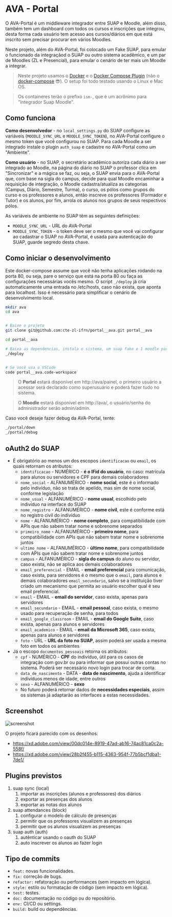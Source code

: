 # AVA - Portal

O AVA-Portal é um middleware integrador entre SUAP e Moodle, além disso, também tem um dashboard com todos os cursos e inscrições que integrou, desta forma cada usuário tem acesso aos cursos/diários em que está inscrito sem precisar procurar em vários Moodles.

Neste projeto, além do AVA-Portal, foi colocado um Fake SUAP, para emular o funcionado da integraçãod o SUAP ou outro sistema acadêmico, e um par de Moodles (ZL e Presencial), para emular o cenário de ter mais um Moodle a integrar.

> Neste projeto usamos o [Docker](https://docs.docker.com/engine/install/) e o [Docker Compose Plugin](https://docs.docker.com/compose/install/compose-plugin/#:~:text=%20Install%20the%20plugin%20manually%20%F0%9F%94%97%20%201,of%20Compose%20you%20want%20to%20use.%20More%20) (não o [docker-compose](https://docs.docker.com/compose/install/) 😎). O setup foi todo testado usando o Linux e Mac OS.

> Os containeres terão o prefixo `ism-`, que é um acrônimo para "Integrador Suap Moodle".

## Como funciona

**Como desenvolvedor** - no `local_settings.py` do SUAP configure as variáveis (`MOODLE_SYNC_URL` e `MOODLE_SYNC_TOKEN`), no AVA-Portal configure o mesmo token que você configurou no SUAP. Para cada  Moodle a ser integrado instale o plugin `auth_suap` e cadastre no AVA-Portal como um "Ambiente". 

**Como usuário** - no SUAP, o secretário acadêmico autoriza cada diário a ser integrado ao Moodle, na página do diário no SUAP o professor clica em "Sincronizar" e a mágica se faz, ou seja, o SUAP envia para o AVA-Portal que, com base na sigla do campus, decide para qual Moodle encaminhar a requisição de integração, o Moodle cadastra/atualiza as categorias (Campus, Diário, Semestre, Turma), o curso, os pólos como grupos do curso e os professores e alunos, então inscreve os professores (Formador e Tutor) e os alunos, por fim, arrola os alunos nos grupos de seus respectivos pólos.

As variáveis de ambiente no SUAP têm as seguintes definições:
- `MOODLE_SYNC_URL` - URL do AVA-Portal
- `MOODLE_SYNC_TOKEN` - o token deve ser o mesmo que você vai configurar ao cadastrar o SUAP no AVA-Portal, é usada para autenticação do SUAP, guarde segredo desta chave.

## Como iniciar o desenvolvimento

Este docker-compose assume que você não tenha aplicações rodando na porta 80, ou seja, pare o serviço que está na porta 80 ou faça as configurações necessárias vocês mesmo. O script `_/deploy` já cria automaticamente uma entrada no /etc/hosts, caso não exista, que aponta para localhost. Isso é necessário para simplificar o cenário de desenvolvimento local.

```bash
mkdir ava
cd ava


# Baixe o projeto
git clone git@github.com:cte-zl-ifrn/portal__ava.git portal__ava 

cd portal__ava

# Baixa as dependencias, instala o sistema, um suap fake e 1 moodle para teste
_/deploy


# Se você usa o VSCode
code portal__ava.code-workspace

```

> O **Portal** estará disponível em http://ava/painel, o primeiro usuário a acessar será declarado como superusuário e poderá fazer tudo no sistema.

> O **Moodle** estará disponível em http://ava/, o usuário/senha do administrador serão admin/admin.

Caso você deseje fazer debug da AVA-Portal, tente:

```bash
_/portal/down
_/portal/debug
```

## oAuth2 do SUAP

- É obrigatório ao menos um dos escopos `identificacao` ou `email`, os quais retornam os atributos:
  - `identificacao` - NUMÉRICO - **é o IFid do usuário**, no caso: matrícula para alunos ou servidores e CPF para demais colaboradores
  - `nome_social` - ALFANUMÉRICO - **nome social**, este é o informado pelo indivíduo, não se trata de apelido, mas sim de nome social, conforme legislação
  - `nome_usual` - ALFANUMÉRICO - **nome usual**, escolhido pelo indivíduo na interface do SUAP
  - `nome_registro` - ALFANUMÉRICO - **nome civil**, este é conforme está no registro civil do indivíduo
  - `nome` - ALFANUMÉRICO - **nome completo**, para compatibilidade com APIs que não sabem tratar nome e sobrenome separados
  - `primeiro_nome` - ALFANUMÉRICO - **primeiro nome**, para compatibilidade com APIs que não sabem tratar nome e sobrenome juntos
  - `ultimo_nome` - ALFANUMÉRICO - **último nome**, para compatibilidade com APIs que não sabem tratar nome e sobrenome juntos
  - `campus` - ALFANUMÉRICO - **sigla do campus** do aluno ou servidor, caso exista, não se aplica aos demais colaboradores
  - `email_preferencial` - EMAIL - **email preferencial** para comunicação, caso exista, para servidores é o mesmo que o `email`, para alunos e demais colaboradores `email_secundario`, salvo se a instituição tiver criado um mecanismo que permita ao usuário escolher qual é seu email preferencial.
  - `email` - EMAIL - **email do servidor**, caso exista, apenas para servidores
  - `email_secundario` - EMAIL - **email pessoal**, caso exista, o mesmo usado para recuperação de senha, para todos
  - `email_google_classroom` - EMAIL - **email do Google Suite**, caso exista, apenas para alunos e servidores
  - `email_academico` - EMAIL - **email da Microsoft 365**, caso exista, apenas para alunos e servidores
  - `foto` - URL - **URL da foto no SUAP**, assim poderá ser usada a mesma foto em todos os ambientes
- Já o escopo `documentos_pessoais` retorna os atributos:
  - `cpf` - NUMÉRICO - **CPF** do indivíduo, útil para os casos de integração com gov.br ou para informar que possui outras contas no sistema. Poderá ser necessário novo login para trocar de conta.
  - `data_de_nascimento` - DATA - **data de nascimento**, ajuda a identificar indivíduos menos de idade, entre outros
  - `sexo` - ALFANUMÉRICO - **sexo**
  - No futuro poderá retornar dados de **necessidades especiais**, assim os sistemas já adaptarão as interfaces a estas necessidades.


## Screenshot

![screenshot](screenshot.jpg)

O projeto ficará parecido com os desenhos:

- https://xd.adobe.com/view/00dc014e-8919-47ad-ab16-74ac81ca0c2a-558f/
- https://xd.adobe.com/view/28b2f455-b115-4363-954f-77b5bcf1dba1-7de1/

## Plugins previstos

1. suap sync (local)
   1. importar as inscrições (alunos e professores) dos diários
   2. exportar as presenças dos alunos
   3. exportar as notas dos alunos
2. suap attendances (block)
   1. configurar o modelo de cálculo de presenças
   2. permitir que os professores visualizem as presenças
   3. permitir que os alunos visualizem as presenças
3. suap auth (auth)
   1. autênticar usando o oauth do SUAP
   2. auto inscrever os alunos ao fazer login


## Tipo de commits

- `feat:` novas funcionalidades.
- `fix:` correção de bugs.
- `refactor:` refatoração ou performances (sem impacto em lógica).
- `style:` estilo ou formatação de código (sem impacto em lógica).
- `test:` testes.
- `doc:` documentação no código ou do repositório.
- `env:` CI/CD ou settings.
- `build:` build ou dependências.

